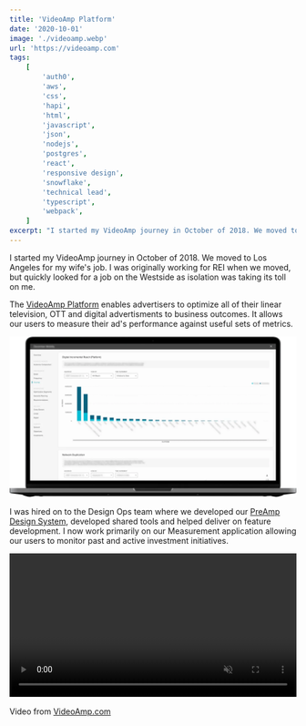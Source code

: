 ```yaml
---
title: 'VideoAmp Platform'
date: '2020-10-01'
image: './videoamp.webp'
url: 'https://videoamp.com'
tags:
    [
        'auth0',
        'aws',
        'css',
        'hapi',
        'html',
        'javascript',
        'json',
        'nodejs',
        'postgres',
        'react',
        'responsive design',
        'snowflake',
        'technical lead',
        'typescript',
        'webpack',
    ]
excerpt: "I started my VideoAmp journey in October of 2018. We moved to Los Angeles for my wife's job. I was originally working for REI when we moved, but quickly looked for a job on the Westside as isolation was taking its toll on me."
---
```


I started my VideoAmp journey in October of 2018. We moved to Los Angeles for my wife's job. I was originally working for REI when we moved, but quickly looked for a job on the Westside as isolation was taking its toll on me.

The [VideoAmp Platform](https://videoamp.com/platform/) enables advertisers to optimize all of their linear television, OTT and digital advertisments to business outcomes. It allows our users to measure their ad's performance against useful sets of metrics.

![VideoAmp Measurement Application](./videoamp-measurement.webp)

I was hired on to the Design Ops team where we developed our [PreAmp Design System](https://preamp.design), developed shared tools and helped deliver on feature development. I now work primarily on our Measurement application allowing our users to monitor past and active investment initiatives.

<video autoplay loop muted playsinline width="100%">
  <source src="/videos/videoamp-engineering.mp4" type="video/mp4">
</video>

Video from [VideoAmp.com](https://videoamp.com)
